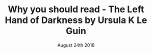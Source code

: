---
layout: ampstory
title: Why you should read - The Left Hand of Darkness by Ursula K Le Guin
date: August 24th 2018
cover:
   title: Why you should read&#58; The Left Hand of Darkness by Ursula K Le Guin
   subtitle: A beautiful book, but best read in the depths of winter
pages: 
 - background: http://z2-ec2.images-amazon.com/images/P/B00YBA7PGW._SX_SCRMZZZZZZZ_V196021930_.jpg
 - layout: thirds
   middle: <h2>The left hand of darkness is a wonderful book. Full of human & alien struggling...</h2>
 - layout: thirds
   middle: "<h2>Let's take a look at the book through the lens of it's various covers:</h2>"   
 - background: https://images-na.ssl-images-amazon.com/images/I/51br41p6mPL.jpg 
 - background: https://bloximages.chicago2.vip.townnews.com/dailyuw.com/content/tncms/assets/v3/editorial/3/c2/3c22c40a-fcec-11e7-9cd0-afc065ba665a/5a61a158bec82.image.jpg 
 - background: https://upload.wikimedia.org/wikipedia/en/8/88/TheLeftHandOfDarkness1stEd.jpg   
 - background: https://www.lwcurrey.com/pictures/111270.jpg?v=1192371414
 - background: /images/lefthanddarknesscover.jpg 
 - layout: thirds
   middle: '<h2>"To learn which questions are unanswerable, and not to answer them: this skill is most needful in times of stress and darkness."</h2>'
           
---